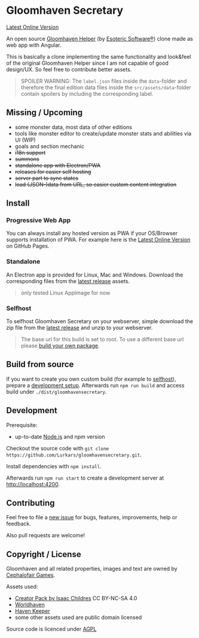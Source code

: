# Gloomhaven Secretary

[Latest Online Version](https://lurkars.github.io/gloomhavensecretary/)

An open source [Gloomhaven Helper](http://esotericsoftware.com/gloomhaven-helper) (by [Esoteric Software®](http://esotericsoftware.com)) clone made as web app with Angular.

This is basically a clone implementing the same functionality and look&feel of the original Gloomhaven Helper since I am not capable of good design/UX. So feel free to contribute better assets.

> SPOILER WARNING:
> The `label.json` files inside the `data`-folder and therefore the final edition data files inside the `src/assets/data`-folder contain spoilers by including the corresponding label.

## Missing / Upcoming

- some monster data, most data of other editions
- tools like monster editor to create/update monster stats and abilities via UI (WIP)
- goals and section mechanic
- ~~i18n support~~
- ~~summons~~
- ~~standalone app with Electron\/PWA~~
- ~~releases for easier self hosting~~
- ~~server part to sync states~~
- ~~load (JSON-)data from URL, so easier custom content integration~~

## Install

### Progressive Web App

You can always install any hosted version as PWA if your OS/Browser supports installation of PWA. For example here is the [Latest Online Version](https://lurkars.github.io/gloomhavensecretary/) on GitHub Pages.

### Standalone

An Electron app is provided for Linux, Mac and Windows.
Download the corresponding files from the [latest release](https://github.com/Lurkars/gloomhavensecretary/releases/latest) assets.

> only tested Linux AppImage for now

### Selfhost

To selfhost Gloomhaven Secretary on your webserver, simple download the zip file from the [latest release](https://github.com/Lurkars/gloomhavensecretary/releases/latest) and unzip to your webserver.

> The base url for this build is set to root. To use a different base url please [build your own package](#build-from-source).

## Build from source

If you want to create you own custom build (for example to [selfhost](#selfhost)), prepare a [development setup](#development). Afterwards run `npm run build` and access build under `./dist/gloomhavensecretary`.

## Development

Prerequisite:

- up-to-date [Node.js](https://nodejs.org) and npm version

Checkout the source code with `git clone https://github.com/Lurkars/gloomhavensecretary.git`.

Install dependencies with `npm install`.

Afterwards run `npm run start` to create a development server at [http://localhost:4200](http://localhost:4200).

## Contributing

Feel free to file a [new issue](https://github.com/Lurkars/gloomhavensecretary/issues/new/choose) for bugs, features, improvements, help or feedback.

Also pull requests are welcome!

## Copyright / License

Gloomhaven and all related properties, images and text are owned by [Cephalofair Games](https://cephalofair.com).

Assets used:

- [Creator Pack by Isaac Childres](https://boardgamegeek.com/thread/1733586/files-creation) CC BY-NC-SA 4.0
- [Worldhaven](https://github.com/any2cards/worldhaven)
- [Haven Keeper](https://github.com/PrimalZed/haven-keeper)
- some other assets used are public domain licensed

Source code is licenced under [AGPL](/LICENSE)
